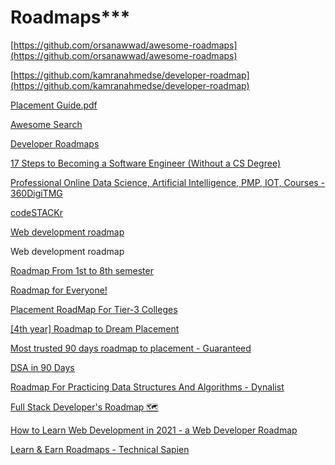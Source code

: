 # Roadmaps***

[https://github.com/orsanawwad/awesome-roadmaps](https://github.com/orsanawwad/awesome-roadmaps)

[https://github.com/kamranahmedse/developer-roadmap](https://github.com/kamranahmedse/developer-roadmap)

[Placement Guide.pdf](Roadmaps%208d3cab17e1774b1a8c6b3ac1f2d282cc/Placement_Guide.pdf)

[Awesome Search](https://awesomelists.top/#/liuchong/awesome-roadmaps)

[Developer Roadmaps](https://roadmap.sh/)

[17 Steps to Becoming a Software Engineer (Without a CS Degree)](https://learntocodewith.me/posts/become-a-software-engineer/)

[Professional Online Data Science, Artificial Intelligence, PMP, IOT, Courses - 360DigiTMG](https://360digitmg.com/mindmap)

[codeSTACKr](https://courses.codestackr.com/view/courses/2022-web-dev-roadmap)

[Web development roadmap ](https://whimsical.com/web-development-roadmap-Hqgk6FpFEpcvB7s3ZqGnxV)

Web development roadmap 

[Roadmap From 1st to 8th semester](https://whimsical.com/roadmap-from-1st-to-8th-semester-XkmVWQaGp8DdzyVCo5fc7s)

[Roadmap for Everyone!](https://whimsical.com/roadmap-for-everyone-EBVkC7PcS82xGrZcBwUU1k)

[Placement RoadMap For Tier-3 Colleges](https://whimsical.com/placement-roadmap-for-tier-3-colleges-5kofnHrA71pvye2WmbMDMm)

[[4th year] Roadmap to Dream Placement](https://whimsical.com/4th-year-roadmap-to-dream-placement-WB2HTZixtsohXoDcvr6Me7)

[Most trusted 90 days roadmap to placement - Guaranteed](https://takeuforward.org/interviews/most-trusted-90-days-roadmap-to-placement-guaranteed/)

[DSA in 90 Days](https://whimsical.com/dsa-in-90-days-EmPkf5utoFGRMnRqJjM6YV)

[Roadmap For Practicing Data Structures And Algorithms - Dynalist](https://dynalist.io/d/nXXVAcgAsj62GW-XaIiJS3o9)

[Full Stack Developer's Roadmap 🗺](https://dev.to/ender_minyard/full-stack-developer-s-roadmap-2k12#how)

[How to Learn Web Development in 2021 - a Web Developer Roadmap](https://www.freecodecamp.org/news/how-to-learn-web-dev-in-2021-roadmap/)

[Learn & Earn Roadmaps - Technical Sapien](https://technicalsapien.com/learn-and-earn-roadmaps/)